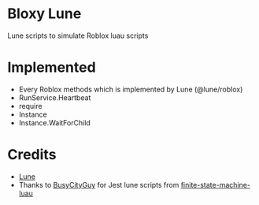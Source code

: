 # Bloxy Lune
Lune scripts to simulate Roblox luau scripts

# Implemented
- Every Roblox methods which is implemented by Lune (@lune/roblox)
- RunService.Heartbeat
- require
- Instance
- Instance.WaitForChild

# Credits
- [Lune](https://github.com/lune-org/lune)
- Thanks to [BusyCityGuy](https://github.com/BusyCityGuy) for Jest lune scripts from [finite-state-machine-luau](https://github.com/BusyCityGuy/finite-state-machine-luau)
